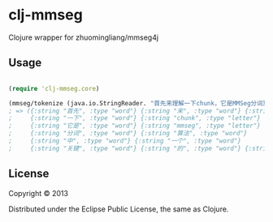 # clj-mmseg

Clojure wrapper for zhuomingliang/mmseg4j

## Usage

```clojure

(require 'clj-mmseg.core)

(mmseg/tokenize (java.io.StringReader. "首先来理解一下chunk，它是MMSeg分词算法中一个关键的概念。") :complex)
; => ({:string "首先", :type "word"} {:string "来", :type "word"} {:string "理解", :type "word"}
;     {:string "一下", :type "word"} {:string "chunk", :type "letter"}
;     {:string "它是", :type "word"} {:string "mmseg", :type "letter"} 
;     {:string "分词", :type "word"} {:string "算法", :type "word"}
;     {:string "中", :type "word"} {:string "一个", :type "word"}
;     {:string "关键", :type "word"} {:string "的", :type "word"} {:string "概念", :type "word"})

```

## License

Copyright © 2013 

Distributed under the Eclipse Public License, the same as Clojure.

